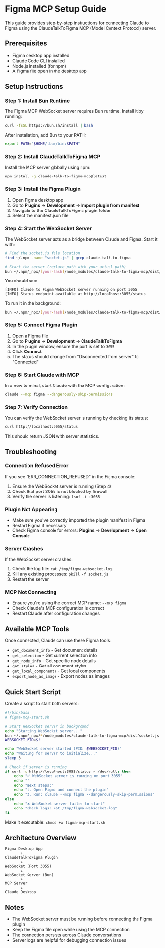 # Figma MCP Setup Guide

This guide provides step-by-step instructions for connecting Claude to Figma using the ClaudeTalkToFigma MCP (Model Context Protocol) server.

## Prerequisites

- Figma desktop app installed
- Claude Code CLI installed
- Node.js installed (for npm)
- A Figma file open in the desktop app

## Setup Instructions

### Step 1: Install Bun Runtime

The Figma MCP WebSocket server requires Bun runtime. Install it by running:

```bash
curl -fsSL https://bun.sh/install | bash
```

After installation, add Bun to your PATH:
```bash
export PATH="$HOME/.bun/bin:$PATH"
```

### Step 2: Install ClaudeTalkToFigma MCP

Install the MCP server globally using npm:

```bash
npm install -g claude-talk-to-figma-mcp@latest
```

### Step 3: Install the Figma Plugin

1. Open Figma desktop app
2. Go to **Plugins** → **Development** → **Import plugin from manifest**
3. Navigate to the ClaudeTalkToFigma plugin folder
4. Select the manifest.json file

### Step 4: Start the WebSocket Server

The WebSocket server acts as a bridge between Claude and Figma. Start it with:

```bash
# Find the socket.js file location
find ~/.npm -name "socket.js" | grep claude-talk-to-figma

# Start the server (replace path with your actual path)
bun ~/.npm/_npx/[your-hash]/node_modules/claude-talk-to-figma-mcp/dist/socket.js
```

You should see:
```
[INFO] Claude to Figma WebSocket server running on port 3055
[INFO] Status endpoint available at http://localhost:3055/status
```

To run it in the background:
```bash
bun ~/.npm/_npx/[your-hash]/node_modules/claude-talk-to-figma-mcp/dist/socket.js > /tmp/figma-websocket.log 2>&1 &
```

### Step 5: Connect Figma Plugin

1. Open a Figma file
2. Go to **Plugins** → **Development** → **ClaudeTalkToFigma**
3. In the plugin window, ensure the port is set to `3055`
4. Click **Connect**
5. The status should change from "Disconnected from server" to "Connected"

### Step 6: Start Claude with MCP

In a new terminal, start Claude with the MCP configuration:

```bash
claude --mcp figma --dangerously-skip-permissions
```

### Step 7: Verify Connection

You can verify the WebSocket server is running by checking its status:

```bash
curl http://localhost:3055/status
```

This should return JSON with server statistics.

## Troubleshooting

### Connection Refused Error

If you see "ERR_CONNECTION_REFUSED" in the Figma console:
1. Ensure the WebSocket server is running (Step 4)
2. Check that port 3055 is not blocked by firewall
3. Verify the server is listening: `lsof -i :3055`

### Plugin Not Appearing

- Make sure you've correctly imported the plugin manifest in Figma
- Restart Figma if necessary
- Check Figma console for errors: **Plugins** → **Development** → **Open Console**

### Server Crashes

If the WebSocket server crashes:
1. Check the log file: `cat /tmp/figma-websocket.log`
2. Kill any existing processes: `pkill -f socket.js`
3. Restart the server

### MCP Not Connecting

- Ensure you're using the correct MCP name: `--mcp figma`
- Check Claude's MCP configuration is correct
- Restart Claude after configuration changes

## Available MCP Tools

Once connected, Claude can use these Figma tools:
- `get_document_info` - Get document details
- `get_selection` - Get current selection info
- `get_node_info` - Get specific node details
- `get_styles` - Get all document styles
- `get_local_components` - Get local components
- `export_node_as_image` - Export nodes as images

## Quick Start Script

Create a script to start both servers:

```bash
#!/bin/bash
# figma-mcp-start.sh

# Start WebSocket server in background
echo "Starting WebSocket server..."
bun ~/.npm/_npx/*/node_modules/claude-talk-to-figma-mcp/dist/socket.js > /tmp/figma-websocket.log 2>&1 &
WEBSOCKET_PID=$!

echo "WebSocket server started (PID: $WEBSOCKET_PID)"
echo "Waiting for server to initialize..."
sleep 3

# Check if server is running
if curl -s http://localhost:3055/status > /dev/null; then
    echo "✅ WebSocket server is running on port 3055"
    echo ""
    echo "Next steps:"
    echo "1. Open Figma and connect the plugin"
    echo "2. Run: claude --mcp figma --dangerously-skip-permissions"
else
    echo "❌ WebSocket server failed to start"
    echo "Check logs: cat /tmp/figma-websocket.log"
fi
```

Make it executable: `chmod +x figma-mcp-start.sh`

## Architecture Overview

```
Figma Desktop App
       ↓
ClaudeTalkToFigma Plugin
       ↓
WebSocket (Port 3055)
       ↓
WebSocket Server (Bun)
       ↓
MCP Server
       ↓
Claude Desktop
```

## Notes

- The WebSocket server must be running before connecting the Figma plugin
- Keep the Figma file open while using the MCP connection
- The connection persists across Claude conversations
- Server logs are helpful for debugging connection issues